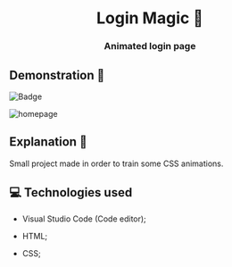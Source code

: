 <h1 align = 'center'> Login Magic 📲</h1>
 <h3 align = 'center'> Animated login page </h3>
 
 ## Demonstration 👀 
 
  ![Badge](https://img.shields.io/static/v1?label=DEV&message=Tamila&color=eed065&style=flat&logo=)
 
 ![homepage](https://github.com/TamilaCambe/Login-Magic/blob/main/assets/C%C3%B3pia%20de%20Design%20sem%20nome%20(2).gif)
 
 ## Explanation 📑
 
 <p> Small project made in order to train some CSS animations. <p>
 
 ## 💻 Technologies used

 * Visual Studio Code (Code editor);

* HTML;

* CSS;
